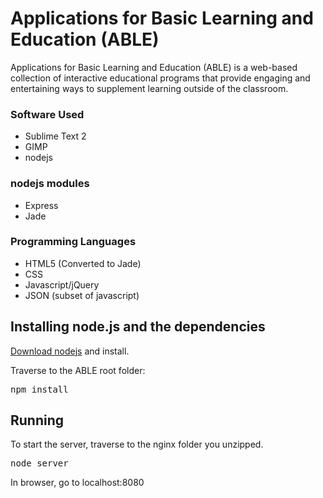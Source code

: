 # Applications for Basic Learning and Education (ABLE) #

Applications for Basic Learning and Education (ABLE) is a web-based collection of interactive educational programs that 
provide engaging and entertaining ways to supplement learning outside of the classroom.


### Software Used ###
* Sublime Text 2
* GIMP
* nodejs

### nodejs modules ###
* Express
* Jade

### Programming Languages ###
* HTML5 (Converted to Jade)
* CSS
* Javascript/jQuery
* JSON (subset of javascript)

## Installing node.js and the dependencies
[Download nodejs](http://nodejs.org/download/) and install.

Traverse to the ABLE root folder:
<pre>npm install</pre>

## Running ##
To start the server, traverse to the nginx folder you unzipped.
<pre>node server</pre>

In browser, go to localhost:8080
